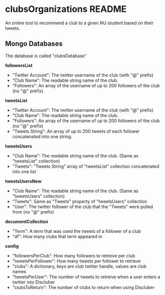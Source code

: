 clubsOrganizations README
============
An online tool to recommend a club to a given NU student based on their tweets.

## Mongo Databases
The database is called "clubsDatabase"

**followersList**
+ "Twitter Account": The twitter username of the club (with "@" prefix)
+ "Club Name": The readable string name of the club.
+ "Followers": An array of the username of up to 200 followers of the club (no "@" prefix)

**tweetsList**
+ "Twitter Account": The twitter username of the club (with "@" prefix)
+ "Club Name": The readable string name of the club.
+ "Followers": An array of the username of up to 200 followers of the club (no "@" prefix)
+ "Tweets String": An array of up to 200 tweets of each follower concatenated into one string.

**tweetsUsers**
+ "Club Name": The readable string name of the club. (Same as "tweetsList" collection)
+ "Tweets": "Tweets String" array of "tweetsList" collection concatenated into one list

**tweetsUsersNew**
+ "Club Name": The readable string name of the club. (Same as "tweetsUsers" collection)
+ "Tweets": Same as "Tweets" property of "tweetsUsers" collection
+ "User": The twitter follower of the club that the "Tweets" were pulled from (no "@" prefix)

**documentCollection**
+ "Term": A term that was used the tweets of a follower of a club
+ "df": How many clubs that term appeared in

**config**
+ "followersPerClub": How many followers to retreive per club
+ "tweetsPerFollower": How many tweets per follower to retrieve
+ "clubs": A dictionary, keys are club twitter handle, values are club names
+ "tweetsPerUser": The number of tweets to retreive when a user enters a twitter into Discluber
+ "clubsToReturn": The number of clubs to return when using Discluber
